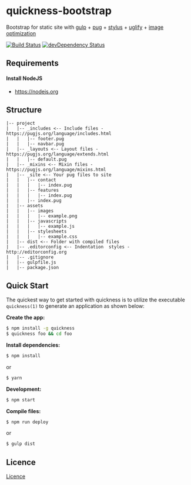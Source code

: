 # quickness-bootstrap

Bootstrap for static site with [gulp](http://gulpjs.com) + [pug](https://pugjs.org) + [stylus](https://github.com/stevelacy/gulp-stylus) + [uglify](https://www.npmjs.com/package/gulp-uglify) + [image optimization](https://www.npmjs.com/package/gulp-imagemin)

[![Build Status](https://travis-ci.org/danielrohers/quickness-bootstrap.svg?branch=master)](https://travis-ci.org/danielrohers/quickness-bootstrap)
[![devDependency Status](https://david-dm.org/danielrohers/quickness-bootstrap/dev-status.svg)](https://david-dm.org/danielrohers/quickness-bootstrap#info=devDependencies)

## Requirements

#### Install NodeJS
- https://nodejs.org

## Structure

```
|-- project
|   |-- _includes <-- Include files - https://pugjs.org/language/includes.html
|   |   |-- footer.pug
|   |   |-- navbar.pug
|   |-- _layouts <-- Layout files - https://pugjs.org/language/extends.html
|   |   |-- default.pug
|   |-- _mixins <-- Mixin files - https://pugjs.org/language/mixins.html
|   |-- _site <-- Your pug files to site
|   |   |-- contact
|   |   |   |-- index.pug
|   |   |-- features
|   |   |   |-- index.pug
|   |   |-- index.pug
|   |-- assets
|   |   |-- images
|   |   |   |-- example.png
|   |   |-- javascripts
|   |   |   |-- example.js
|   |   |-- stylesheets
|   |   |   |-- example.css
|   |-- dist <-- Folder with compiled files
|   |-- .editorconfig <-- Indentation  styles - http://editorconfig.org
|   |-- .gitignore
|   |-- gulpfile.js
|   |-- package.json
```

## Quick Start

The quickest way to get started with quickness is to utilize the executable `quickness(1)` to generate an application as shown below:

**Create the app:**
```bash
$ npm install -g quickness
$ quickness foo && cd foo
```

**Install dependencies:**
```bash
$ npm install
```
or
```bash
$ yarn
```

**Development:**
```bash
$ npm start
```

**Compile files:**

```bash
$ npm run deploy
```
or
```bash
$ gulp dist
```

## Licence
[Licence](LICENSE)
